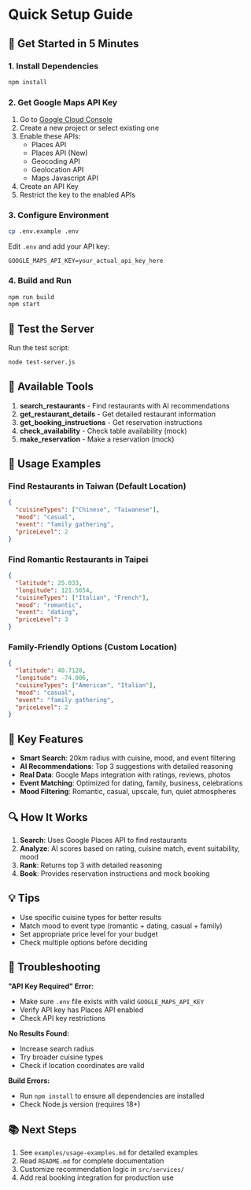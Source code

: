# Quick Setup Guide

## 🚀 Get Started in 5 Minutes

### 1. Install Dependencies

```bash
npm install
```

### 2. Get Google Maps API Key

1. Go to [Google Cloud Console](https://console.cloud.google.com/)
2. Create a new project or select existing one
3. Enable these APIs:
   - Places API
   - Places API (New)
   - Geocoding API
   - Geolocation API
   - Maps Javascript API
4. Create an API Key
5. Restrict the key to the enabled APIs

### 3. Configure Environment

```bash
cp .env.example .env
```

Edit `.env` and add your API key:

```
GOOGLE_MAPS_API_KEY=your_actual_api_key_here
```

### 4. Build and Run

```bash
npm run build
npm start
```

## 🧪 Test the Server

Run the test script:

```bash
node test-server.js
```

## 🔧 Available Tools

1. **search_restaurants** - Find restaurants with AI recommendations
2. **get_restaurant_details** - Get detailed restaurant information
3. **get_booking_instructions** - Get reservation instructions
4. **check_availability** - Check table availability (mock)
5. **make_reservation** - Make a reservation (mock)

## 📖 Usage Examples

### Find Restaurants in Taiwan (Default Location)

```json
{
  "cuisineTypes": ["Chinese", "Taiwanese"],
  "mood": "casual",
  "event": "family gathering",
  "priceLevel": 2
}
```

### Find Romantic Restaurants in Taipei

```json
{
  "latitude": 25.033,
  "longitude": 121.5654,
  "cuisineTypes": ["Italian", "French"],
  "mood": "romantic",
  "event": "dating",
  "priceLevel": 3
}
```

### Family-Friendly Options (Custom Location)

```json
{
  "latitude": 40.7128,
  "longitude": -74.006,
  "cuisineTypes": ["American", "Italian"],
  "mood": "casual",
  "event": "family gathering",
  "priceLevel": 2
}
```

## 🎯 Key Features

- **Smart Search**: 20km radius with cuisine, mood, and event filtering
- **AI Recommendations**: Top 3 suggestions with detailed reasoning
- **Real Data**: Google Maps integration with ratings, reviews, photos
- **Event Matching**: Optimized for dating, family, business, celebrations
- **Mood Filtering**: Romantic, casual, upscale, fun, quiet atmospheres

## 🔍 How It Works

1. **Search**: Uses Google Places API to find restaurants
2. **Analyze**: AI scores based on rating, cuisine match, event suitability, mood
3. **Rank**: Returns top 3 with detailed reasoning
4. **Book**: Provides reservation instructions and mock booking

## 💡 Tips

- Use specific cuisine types for better results
- Match mood to event type (romantic + dating, casual + family)
- Set appropriate price level for your budget
- Check multiple options before deciding

## 🚨 Troubleshooting

**"API Key Required" Error:**

- Make sure `.env` file exists with valid `GOOGLE_MAPS_API_KEY`
- Verify API key has Places API enabled
- Check API key restrictions

**No Results Found:**

- Increase search radius
- Try broader cuisine types
- Check if location coordinates are valid

**Build Errors:**

- Run `npm install` to ensure all dependencies are installed
- Check Node.js version (requires 18+)

## 📚 Next Steps

1. See `examples/usage-examples.md` for detailed examples
2. Read `README.md` for complete documentation
3. Customize recommendation logic in `src/services/`
4. Add real booking integration for production use
